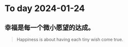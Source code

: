 
# To day 2024-01-24


## 幸福是每一个微小愿望的达成。
> Happiness is about having each tiny wish come true.

    